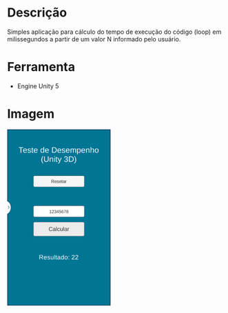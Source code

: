 # Descrição

Simples aplicação para cálculo do tempo de execução do código (loop) em milissegundos a partir de um valor N informado pelo usuário.

# Ferramenta

- Engine Unity 5

# Imagem

<img src="https://github.com/lucasmlima08/UnityEngineSimpleAppTimeExecution/blob/master/img.png" width="240" />

